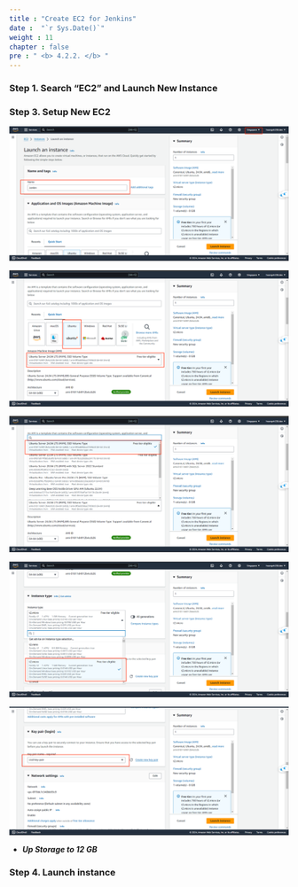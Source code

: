 ```yaml
---
title : "Create EC2 for Jenkins"
date :  "`r Sys.Date()`" 
weight : 11
chapter : false
pre : " <b> 4.2.2. </b> "
---
```


### Step 1. Search “EC2” and Launch New Instance

### Step 3. Setup New EC2

![ec2_jenkin_1(1).png](ec2_jenkin_1(1).png)

![ec2_jenkin_2(1).png](ec2_jenkin_2(1).png)

![ec2_jenkin_3(1).png](ec2_jenkin_3(1).png)

![ec2_jenkin_4(1).png](ec2_jenkin_4(1).png)

![ec2_jenkin_5(1).png](ec2_jenkin_5(1).png)

- ***Up Storage to 12 GB***

### Step 4. **Launch instance**